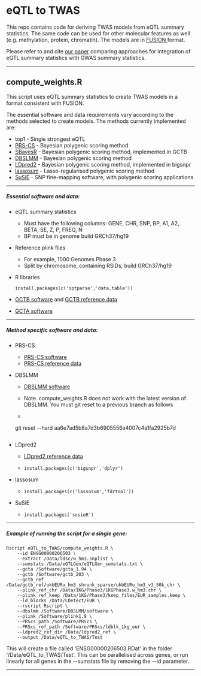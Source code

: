 # eQTL to TWAS

This repo contains code for deriving TWAS models from eQTL summary statistics. The same code can be used for other molecular features as well (e.g. methylation, protein, chromatin). The models are in [FUSION ](http://gusevlab.org/projects/fusion/) format. 

Please refer to and cite [our paper](https://www.biorxiv.org/content/10.1101/2022.11.23.517213v1) comparing approaches for integration of eQTL summary statistics with GWAS summary statistics.



***

## compute_weights.R

This script uses eQTL summary statistics to create TWAS models in a format consistent with FUSION. 

The essential software and data requirements vary according to the methods selected to create models. The methods currently implemented are:

- top1 - Single strongest eQTL
- [PRS-CS](https://github.com/getian107/PRScs) - Bayesian polygenic scoring method
- [SBayesR](https://cnsgenomics.com/software/gctb/#Overview) - Bayesian polygenic scoring method, implemented in GCTB
- [DBSLMM](https://biostat0903.github.io/DBSLMM/) - Bayesian polygenic scoring method
- [LDpred2](https://privefl.github.io/bigsnpr/articles/LDpred2.html) - Bayesian polygenic scoring method, implemented in bigsnpr
- [lassosum](https://github.com/tshmak/lassosum) - Lasso-regularised polygenic scoring method
- [SuSiE](https://stephenslab.github.io/susieR/index.html) - SNP fine-mapping software, with polygenic scoring applications

***

##### Essential software and data:

- eQTL summary statistics

  - Must have the following columns: GENE, CHR, SNP, BP, A1, A2, BETA, SE, Z, P, FREQ, N
  - BP must be in genome build GRCh37/hg19

- Reference plink files

  - For example, 1000 Genomes Phase 3
  - Split by chromosome, containing RSIDs, build GRCh37/hg19

- R libraries

  ```{r}
  install.packages(c('optparse','data.table'))
  ```

- [GCTB software](https://cnsgenomics.com/software/gctb/#Overview) and [GCTB reference data](https://zenodo.org/record/3376628#.Yx4JsXbMKUk)
- [GCTA software](https://yanglab.westlake.edu.cn/software/gcta/#Overview) 

***

##### Method specific software and data:

- PRS-CS

  - [PRS-CS software](https://github.com/getian107/PRScs)
  - [PRS-CS reference data](https://github.com/getian107/PRScs#getting-started)

- DBSLMM

  - [DBSLMM software](https://biostat0903.github.io/DBSLMM/)
  - Note. compute_weights.R does not work with the latest version of DBSLMM. You must git reset to a previous branch as follows
  
  - ```{bash}
   git reset --hard aa6e7ad5b8a7d3b6905556a4007c4a1fa2925b7d
   ```

- LDpred2

  - [LDpred2 reference data](https://figshare.com/articles/dataset/European_LD_reference_with_blocks_/19213299)

  - ```{r}
    install.packages(c('bigsnpr','dplyr')
    ```

- lassosum

  - ```{r}
    install.packages(c('lassosum','fdrtool'))
    ```

- SuSiE

  - ```{r}
    install.packages('susieR')
    ```

***

##### Example of running the script for a single gene:

```{bash}
Rscript eQTL_to_TWAS/compute_weights.R \
    --id ENSG00000206503 \
    --extract /Data/ldsc/w_hm3.snplist \
    --sumstats /Data/eQTLGen/eQTLGen_sumstats.txt \
    --gcta /Software/gcta_1.94 \
    --gctb /Software/gctb_203 \
    --gctb_ref /Data/gctb_ref/ukbEURu_hm3_shrunk_sparse/ukbEURu_hm3_v3_50k_chr \
    --plink_ref_chr /Data/1KG/Phase3/1KGPhase3.w_hm3.chr \
    --plink_ref_keep /Data/1KG/Phase3/keep_files/EUR_samples.keep \
    --ld_blocks /Data/LDetect/EUR \
    --rscript Rscript \
    --dbslmm /Software/DBSLMM/software \
    --plink /Software/plink1.9 \
    --PRScs_path /Software/PRScs \
    --PRScs_ref_path /Software/PRScs/ldblk_1kg_eur \
    --ldpred2_ref_dir /Data/ldpred2_ref \
    --output /Data/eQTL_to_TWAS/Test
```



This will create a file called 'ENSG00000206503.RDat' in the folder '/Data/eQTL_to_TWAS/Test'. This can be parallelised across genes, or run linearly for all genes in the --sumstats file by removing the --id parameter.



***





